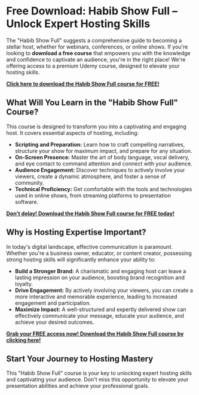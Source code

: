# Free Download: Habib Show Full – Unlock Expert Hosting Skills

The "Habib Show Full" suggests a comprehensive guide to becoming a stellar host, whether for webinars, conferences, or online shows. If you're looking to **download a free course** that empowers you with the knowledge and confidence to captivate an audience, you're in the right place! We're offering access to a premium Udemy course, designed to elevate your hosting skills.

[**Click here to download the Habib Show Full course for FREE!**](https://udemywork.com/habib-show-full)

## What Will You Learn in the "Habib Show Full" Course?

This course is designed to transform you into a captivating and engaging host. It covers essential aspects of hosting, including:

*   **Scripting and Preparation:** Learn how to craft compelling narratives, structure your show for maximum impact, and prepare for any situation.
*   **On-Screen Presence:** Master the art of body language, vocal delivery, and eye contact to command attention and connect with your audience.
*   **Audience Engagement:** Discover techniques to actively involve your viewers, create a dynamic atmosphere, and foster a sense of community.
*   **Technical Proficiency:** Get comfortable with the tools and technologies used in online shows, from streaming platforms to presentation software.

[**Don't delay! Download the Habib Show Full course for FREE today!**](https://udemywork.com/habib-show-full)

## Why is Hosting Expertise Important?

In today's digital landscape, effective communication is paramount. Whether you're a business owner, educator, or content creator, possessing strong hosting skills will significantly enhance your ability to:

*   **Build a Stronger Brand:** A charismatic and engaging host can leave a lasting impression on your audience, boosting brand recognition and loyalty.
*   **Drive Engagement:** By actively involving your viewers, you can create a more interactive and memorable experience, leading to increased engagement and participation.
*   **Maximize Impact:** A well-structured and expertly delivered show can effectively communicate your message, educate your audience, and achieve your desired outcomes.

[**Grab your FREE access now! Download the Habib Show Full course by clicking here!**](https://udemywork.com/habib-show-full)

## Start Your Journey to Hosting Mastery

This "Habib Show Full" course is your key to unlocking expert hosting skills and captivating your audience. Don't miss this opportunity to elevate your presentation abilities and achieve your professional goals.

